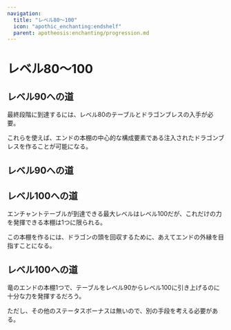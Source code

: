 ```yaml
---
navigation:
  title: "レベル80～100"
  icon: "apothic_enchanting:endshelf"
  parent: apotheosis:enchanting/progression.md
---
```


# レベル80～100

## レベル90への道

<ItemImage id="apothic_enchanting:infused_breath" />

最終段階に到達するには、レベル80のテーブルと<Color id="blue">ドラゴンブレス</Color>の入手が必要。

これらを使えば、<Color id="blue">エンドの本棚</Color>の中心的な構成要素である<Color id="blue">注入されたドラゴンブレス</Color>を作ることが可能になる。

## レベル90への道



<Recipe id="apothic_enchanting:endshelf" />

<Recipe id="apothic_enchanting:pearl_endshelf" />

## レベル100への道

<ItemImage id="minecraft:dragon_head" />

エンチャントテーブルが到達できる最大レベルはレベル100だが、これだけの力を発揮できる本棚は1つに限られる。

この本棚を作るには、<Color id="blue">ドラゴンの頭</Color>を回収するために、あえてエンドの外縁を目指すことになる。

## レベル100への道

<Color id="blue">竜のエンドの本棚</Color>1つで、テーブルをレベル90からレベル100に引き上げるのに十分な力を発揮するだろう。

ただし、その他のステータスボーナスは無いので、別の手段を考える必要がある。

<Recipe id="apothic_enchanting:draconic_endshelf" />

